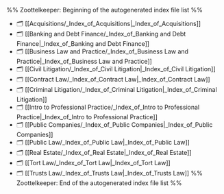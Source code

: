 %% Zoottelkeeper: Beginning of the autogenerated index file list  %%
- 🗂️ [[Acquisitions/_Index_of_Acquisitions|_Index_of_Acquisitions]]
- 🗂️ [[Banking and Debt Finance/_Index_of_Banking and Debt Finance|_Index_of_Banking and Debt Finance]]
- 🗂️ [[Business Law and Practice/_Index_of_Business Law and Practice|_Index_of_Business Law and Practice]]
- 🗂️ [[Civil Litigation/_Index_of_Civil Litigation|_Index_of_Civil Litigation]]
- 🗂️ [[Contract Law/_Index_of_Contract Law|_Index_of_Contract Law]]
- 🗂️ [[Criminal Litigation/_Index_of_Criminal Litigation|_Index_of_Criminal Litigation]]
- 🗂️ [[Intro to Professional Practice/_Index_of_Intro to Professional Practice|_Index_of_Intro to Professional Practice]]
- 🗂️ [[Public Companies/_Index_of_Public Companies|_Index_of_Public Companies]]
- 🗂️ [[Public Law/_Index_of_Public Law|_Index_of_Public Law]]
- 🗂️ [[Real Estate/_Index_of_Real Estate|_Index_of_Real Estate]]
- 🗂️ [[Tort Law/_Index_of_Tort Law|_Index_of_Tort Law]]
- 🗂️ [[Trusts Law/_Index_of_Trusts Law|_Index_of_Trusts Law]]
%% Zoottelkeeper: End of the autogenerated index file list  %%
